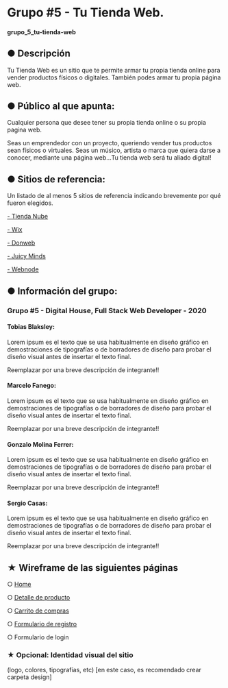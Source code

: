 # Grupo #5 - Tu Tienda Web.
#### grupo_5_tu-tienda-web



## ● Descripción

Tu Tienda Web es un sitio que te permite armar tu propia tienda online para vender productos físicos o digitales. También podes armar tu propia página web.


## ● Público al que apunta: 
Cualquier persona que desee tener su propia tienda online o su propia pagina  web.

Seas un emprendedor con un proyecto, queriendo vender tus productos sean físicos o virtuales. Seas un músico, artista o marca que quiera darse a conocer, mediante una página web...Tu tienda web será tu aliado digital!


## ● Sitios de referencia:
Un listado de al menos 5 sitios de referencia indicando brevemente por qué fueron elegidos.

[- Tienda Nube](https://www.tiendanube.com)

[- Wix](https://es.wix.com)

[- Donweb](https://donweb.com/es-ar/)

[- Juicy Minds](https://juicyminds.com.ar/)

[- Webnode](https://www.webnode.es/#top)

## ● Información del grupo:
### Grupo #5 - Digital House, Full Stack Web Developer - 2020

#### Tobias Blaksley:
Lorem ipsum es el texto que se usa habitualmente en diseño gráfico en demostraciones de tipografías o de borradores de diseño para probar el diseño visual antes de insertar el texto final. 

Reemplazar por una breve descripción de integrante!!

#### Marcelo Fanego:
Lorem ipsum es el texto que se usa habitualmente en diseño gráfico en demostraciones de tipografías o de borradores de diseño para probar el diseño visual antes de insertar el texto final. 

Reemplazar por una breve descripción de integrante!!

#### Gonzalo Molina Ferrer:
Lorem ipsum es el texto que se usa habitualmente en diseño gráfico en demostraciones de tipografías o de borradores de diseño para probar el diseño visual antes de insertar el texto final. 

Reemplazar por una breve descripción de integrante!!

#### Sergio Casas:
Lorem ipsum es el texto que se usa habitualmente en diseño gráfico en demostraciones de tipografías o de borradores de diseño para probar el diseño visual antes de insertar el texto final. 

Reemplazar por una breve descripción de integrante!!


## ★ Wireframe de las siguientes páginas

○ [Home](https://wireframe.cc/eTJ5Tl)

○ [Detalle de producto](https://wireframe.cc/dQMXjd)

○ [Carrito de compras](https://wireframe.cc/FjKUBs)

○ [Formulario de registro](https://wireframe.cc/iI57vq)

○ Formulario de login

### ★ Opcional: Identidad visual del sitio
(logo, colores, tipografías, etc) [en este caso, es recomendado crear carpeta design]
